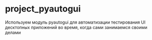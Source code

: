 # project_pyautogui
Используем модуль pyautogui для автоматизации тестирования UI десктопных приложений во время, когда сами занимаемся своими делами
